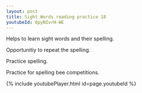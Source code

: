 ```yaml
---
layout: post
title: Sight Words reading practice 18
youtubeId: 0pyNIvrH-WE
---
```

 
 
Helps to learn sight words and their spelling.

Opportunitiy to repeat the spelling. 

Practice spelling. 
 
Practice for spelling bee competitions. 
 
{% include youtubePlayer.html id=page.youtubeId %}
 
 
